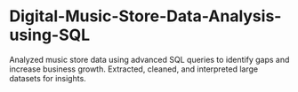# Digital-Music-Store-Data-Analysis-using-SQL
Analyzed music store data using advanced SQL queries to identify gaps and increase business growth.  Extracted, cleaned, and interpreted large datasets for insights.
